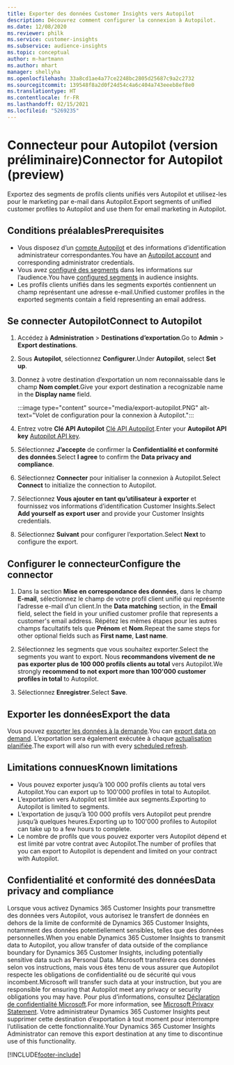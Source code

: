 ```yaml
---
title: Exporter des données Customer Insights vers Autopilot
description: Découvrez comment configurer la connexion à Autopilot.
ms.date: 12/08/2020
ms.reviewer: philk
ms.service: customer-insights
ms.subservice: audience-insights
ms.topic: conceptual
author: m-hartmann
ms.author: mhart
manager: shellyha
ms.openlocfilehash: 33a8cd1ae4a77ce2248bc2805d25687c9a2c2732
ms.sourcegitcommit: 139548f8a2d0f24d54c4a6c404a743eeeb8ef8e0
ms.translationtype: HT
ms.contentlocale: fr-FR
ms.lasthandoff: 02/15/2021
ms.locfileid: "5269235"
---
```

# <a name="connector-for-autopilot-preview"></a><span data-ttu-id="0514c-103">Connecteur pour Autopilot (version préliminaire)</span><span class="sxs-lookup"><span data-stu-id="0514c-103">Connector for Autopilot (preview)</span></span>

<span data-ttu-id="0514c-104">Exportez des segments de profils clients unifiés vers Autopilot et utilisez-les pour le marketing par e-mail dans Autopilot.</span><span class="sxs-lookup"><span data-stu-id="0514c-104">Export segments of unified customer profiles to Autopilot and use them for email marketing in Autopilot.</span></span> 

## <a name="prerequisites"></a><span data-ttu-id="0514c-105">Conditions préalables</span><span class="sxs-lookup"><span data-stu-id="0514c-105">Prerequisites</span></span>

-   <span data-ttu-id="0514c-106">Vous disposez d’un [compte Autopilot](https://www.autopilothq.com/) et des informations d’identification administrateur correspondantes.</span><span class="sxs-lookup"><span data-stu-id="0514c-106">You have an [Autopilot account](https://www.autopilothq.com/) and corresponding administrator credentials.</span></span>
-   <span data-ttu-id="0514c-107">Vous avez [configuré des segments](segments.md) dans les informations sur l’audience.</span><span class="sxs-lookup"><span data-stu-id="0514c-107">You have [configured segments](segments.md) in audience insights.</span></span>
-   <span data-ttu-id="0514c-108">Les profils clients unifiés dans les segments exportés contiennent un champ représentant une adresse e-mail.</span><span class="sxs-lookup"><span data-stu-id="0514c-108">Unified customer profiles in the exported segments contain a field representing an email address.</span></span>

## <a name="connect-to-autopilot"></a><span data-ttu-id="0514c-109">Se connecter Autopilot</span><span class="sxs-lookup"><span data-stu-id="0514c-109">Connect to Autopilot</span></span>

1. <span data-ttu-id="0514c-110">Accédez à **Administration** > **Destinations d’exportation**.</span><span class="sxs-lookup"><span data-stu-id="0514c-110">Go to **Admin** > **Export destinations**.</span></span>

1. <span data-ttu-id="0514c-111">Sous **Autopilot**, sélectionnez **Configurer**.</span><span class="sxs-lookup"><span data-stu-id="0514c-111">Under **Autopilot**, select **Set up**.</span></span>

1. <span data-ttu-id="0514c-112">Donnez à votre destination d’exportation un nom reconnaissable dans le champ **Nom complet**.</span><span class="sxs-lookup"><span data-stu-id="0514c-112">Give your export destination a recognizable name in the **Display name** field.</span></span>

   :::image type="content" source="media/export-autopilot.PNG" alt-text="Volet de configuration pour la connexion à Autopilot.":::

1. <span data-ttu-id="0514c-114">Entrez votre **Clé API Autopilot** [Clé API Autopilot](https://autopilot.docs.apiary.io/#).</span><span class="sxs-lookup"><span data-stu-id="0514c-114">Enter your **Autopilot API key** [Autopilot API key](https://autopilot.docs.apiary.io/#).</span></span>

1. <span data-ttu-id="0514c-115">Sélectionnez **J’accepte** de confirmer la **Confidentialité et conformité des données**.</span><span class="sxs-lookup"><span data-stu-id="0514c-115">Select **I agree** to confirm the **Data privacy and compliance**.</span></span>

1. <span data-ttu-id="0514c-116">Sélectionnez **Connecter** pour initialiser la connexion à Autopilot.</span><span class="sxs-lookup"><span data-stu-id="0514c-116">Select **Connect** to initialize the connection to Autopilot.</span></span>

1. <span data-ttu-id="0514c-117">Sélectionnez **Vous ajouter en tant qu’utilisateur à exporter** et fournissez vos informations d’identification Customer Insights.</span><span class="sxs-lookup"><span data-stu-id="0514c-117">Select **Add yourself as export user** and provide your Customer Insights credentials.</span></span>

1. <span data-ttu-id="0514c-118">Sélectionnez **Suivant** pour configurer l’exportation.</span><span class="sxs-lookup"><span data-stu-id="0514c-118">Select **Next** to configure the export.</span></span>

## <a name="configure-the-connector"></a><span data-ttu-id="0514c-119">Configurer le connecteur</span><span class="sxs-lookup"><span data-stu-id="0514c-119">Configure the connector</span></span>

1. <span data-ttu-id="0514c-120">Dans la section **Mise en correspondance des données**, dans le champ **E-mail**, sélectionnez le champ de votre profil client unifié qui représente l’adresse e-mail d’un client.</span><span class="sxs-lookup"><span data-stu-id="0514c-120">In the **Data matching** section, in the **Email** field, select the field in your unified customer profile that represents a customer's email address.</span></span> <span data-ttu-id="0514c-121">Répétez les mêmes étapes pour les autres champs facultatifs tels que **Prénom** et **Nom**.</span><span class="sxs-lookup"><span data-stu-id="0514c-121">Repeat the same steps for other optional fields such as **First name**, **Last name**.</span></span>

1. <span data-ttu-id="0514c-122">Sélectionnez les segments que vous souhaitez exporter.</span><span class="sxs-lookup"><span data-stu-id="0514c-122">Select the segments you want to export.</span></span> <span data-ttu-id="0514c-123">Nous **recommandons vivement de ne pas exporter plus de 100 000 profils clients au total** vers Autopilot.</span><span class="sxs-lookup"><span data-stu-id="0514c-123">We strongly **recommend to not export more than 100'000 customer profiles in total** to Autopilot.</span></span> 

1. <span data-ttu-id="0514c-124">Sélectionnez **Enregistrer**.</span><span class="sxs-lookup"><span data-stu-id="0514c-124">Select **Save**.</span></span>

## <a name="export-the-data"></a><span data-ttu-id="0514c-125">Exporter les données</span><span class="sxs-lookup"><span data-stu-id="0514c-125">Export the data</span></span>

<span data-ttu-id="0514c-126">Vous pouvez [exporter les données à la demande](export-destinations.md).</span><span class="sxs-lookup"><span data-stu-id="0514c-126">You can [export data on demand](export-destinations.md).</span></span> <span data-ttu-id="0514c-127">L’exportation sera également exécutée à chaque [actualisation planifiée](system.md#schedule-tab).</span><span class="sxs-lookup"><span data-stu-id="0514c-127">The export will also run with every [scheduled refresh](system.md#schedule-tab).</span></span>

## <a name="known-limitations"></a><span data-ttu-id="0514c-128">Limitations connues</span><span class="sxs-lookup"><span data-stu-id="0514c-128">Known limitations</span></span>

- <span data-ttu-id="0514c-129">Vous pouvez exporter jusqu’à 100 000 profils clients au total vers Autopilot.</span><span class="sxs-lookup"><span data-stu-id="0514c-129">You can export up to 100'000 profiles in total to Autopilot.</span></span>
- <span data-ttu-id="0514c-130">L’exportation vers Autopilot est limitée aux segments.</span><span class="sxs-lookup"><span data-stu-id="0514c-130">Exporting to Autopilot is limited to segments.</span></span>
- <span data-ttu-id="0514c-131">L’exportation de jusqu’à 100 000 profils vers Autopilot peut prendre jusqu’à quelques heures.</span><span class="sxs-lookup"><span data-stu-id="0514c-131">Exporting up to 100'000 profiles to Autopilot can take up to a few hours to complete.</span></span> 
- <span data-ttu-id="0514c-132">Le nombre de profils que vous pouvez exporter vers Autopilot dépend et est limité par votre contrat avec Autopilot.</span><span class="sxs-lookup"><span data-stu-id="0514c-132">The number of profiles that you can export to Autopilot is dependent and limited on your contract with Autopilot.</span></span>

## <a name="data-privacy-and-compliance"></a><span data-ttu-id="0514c-133">Confidentialité et conformité des données</span><span class="sxs-lookup"><span data-stu-id="0514c-133">Data privacy and compliance</span></span>

<span data-ttu-id="0514c-134">Lorsque vous activez Dynamics 365 Customer Insights pour transmettre des données vers Autopilot, vous autorisez le transfert de données en dehors de la limite de conformité de Dynamics 365 Customer Insights, notamment des données potentiellement sensibles, telles que des données personnelles.</span><span class="sxs-lookup"><span data-stu-id="0514c-134">When you enable Dynamics 365 Customer Insights to transmit data to Autopilot, you allow transfer of data outside of the compliance boundary for Dynamics 365 Customer Insights, including potentially sensitive data such as Personal Data.</span></span> <span data-ttu-id="0514c-135">Microsoft transférera ces données selon vos instructions, mais vous êtes tenu de vous assurer que Autopilot respecte les obligations de confidentialité ou de sécurité qui vous incombent.</span><span class="sxs-lookup"><span data-stu-id="0514c-135">Microsoft will transfer such data at your instruction, but you are responsible for ensuring that Autopilot meet any privacy or security obligations you may have.</span></span> <span data-ttu-id="0514c-136">Pour plus d’informations, consultez [Déclaration de confidentialité Microsoft](https://go.microsoft.com/fwlink/?linkid=396732).</span><span class="sxs-lookup"><span data-stu-id="0514c-136">For more information, see [Microsoft Privacy Statement](https://go.microsoft.com/fwlink/?linkid=396732).</span></span>
<span data-ttu-id="0514c-137">Votre administrateur Dynamics 365 Customer Insights peut supprimer cette destination d’exportation à tout moment pour interrompre l’utilisation de cette fonctionnalité.</span><span class="sxs-lookup"><span data-stu-id="0514c-137">Your Dynamics 365 Customer Insights Administrator can remove this export destination at any time to discontinue use of this functionality.</span></span>


[!INCLUDE[footer-include](../includes/footer-banner.md)]